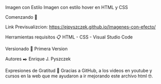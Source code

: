 Imagen con Estilo
Imagen con estilo hover en HTML y CSS

Comenzando 🚀

Link Previsualizcion: https://ejpyszczek.github.io/Imagenes-con-efecto/

Herramientas requisitos 📋
HTML - CSS - Visual Studio Code

Versionado 📌
Primera Version

Autores ✒️
Enrique J. Pyszczek 

Expresiones de Gratitud 🎁
Gracias a GitHub, a los videos en youtube y cursos en la web que me ayudaron a ir mejorando este archivo html 🤓.
